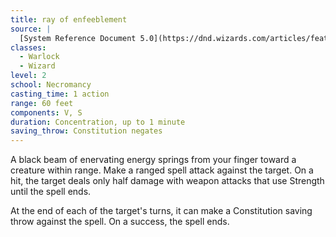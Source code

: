 ```yaml
---
title: ray of enfeeblement
source: |
  [System Reference Document 5.0](https://dnd.wizards.com/articles/features/systems-reference-document-srd)
classes:
  - Warlock
  - Wizard
level: 2
school: Necromancy
casting_time: 1 action
range: 60 feet
components: V, S
duration: Concentration, up to 1 minute
saving_throw: Constitution negates
---
```


A black beam of enervating energy springs from your finger toward a creature within range. Make a ranged spell attack against the target. On a hit, the target deals only half damage with weapon attacks that use Strength until the spell ends.

At the end of each of the target's turns, it can make a Constitution saving throw against the spell. On a success, the spell ends.
